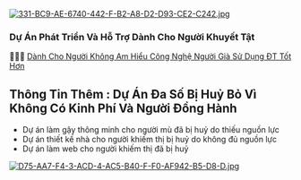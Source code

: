 [![331-BC9-AE-6740-442-F-B2-A8-D2-D93-CE2-C242.jpg](https://i.postimg.cc/rwb53pVK/331-BC9-AE-6740-442-F-B2-A8-D2-D93-CE2-C242.jpg)](https://postimg.cc/xXvkbnb2)
### Dự Án Phát Triển Và Hỗ Trợ Dành Cho Người Khuyết Tật 


🧑‍🦯🌱 [Dành Cho Người Không Am Hiểu Công Nghệ Người Già Sử Dụng ĐT Tốt Hơn](https://github.com/vuminhngocpt/App-ho-tro-nguoi-khiem-thi)

## Thông Tin Thêm : Dự Án Đa Số  Bị Huỷ Bỏ Vì Không Có Kinh Phí Và Người Đồng Hành 

   - Dự án làm gậy thông minh cho người mù đã bị huỷ do thiếu nguồn lực
   - Dự án thiết kế nhà cho người khiếm thị bị huỷ do không đủ nguồn lực 
   - Dự án làm web cho người khiếm thị đã bị huỷ 

[![D75-AA7-F4-3-ACD-4-AC5-B40-F-F0-AF942-B5-D8-D.jpg](https://i.postimg.cc/s2PHrLnF/D75-AA7-F4-3-ACD-4-AC5-B40-F-F0-AF942-B5-D8-D.jpg)](https://postimg.cc/nszGK3bT)